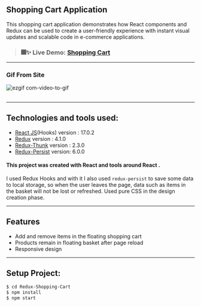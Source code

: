 ## Shopping Cart Application

This shopping cart application demonstrates how React components and Redux can be used to create a user-friendly experience with instant visual updates and scalable code in e-commerce applications.

> ### 🎆✨ Live Demo: [Shopping Cart ](https://redux-shop-mobile.netlify.app/)
---

### Gif From Site
![ezgif com-video-to-gif](https://user-images.githubusercontent.com/67821216/118515203-daff8900-b73d-11eb-9a86-e175df0364fa.gif)
##

---

## Technologies and tools used:

- [React JS](https://reactjs.org/docs/create-a-new-react-app.html)(Hooks) version : 17.0.2
- [Redux](https://redux.js.org/introduction/getting-started) version : 4.1.0
- [Redux-Thunk](https://www.npmjs.com/package/redux-thunk) version : 2.3.0
- [Redux-Persist](https://www.npmjs.com/package/redux-persist) version: 6.0.0

 #### This project was created with React and tools around React .

I used Redux Hooks and with it I also used `redux-persist` to save some data to local storage, so when the user leaves the page, data such as items in the basket will not be lost or refreshed. Used pure CSS in the design creation phase.

---
## Features
- Add and remove items in the floating shopping cart
- Products remain in floating basket after page reload
- Responsive design
---

## Setup Project:

```sh
$ cd Redux-Shopping-Cart
$ npm install
$ npm start
```